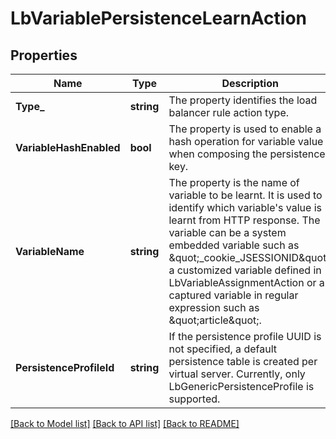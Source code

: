# LbVariablePersistenceLearnAction

## Properties
Name | Type | Description | Notes
------------ | ------------- | ------------- | -------------
**Type_** | **string** | The property identifies the load balancer rule action type.  | [default to null]
**VariableHashEnabled** | **bool** | The property is used to enable a hash operation for variable value when composing the persistence key.  | [optional] [default to false]
**VariableName** | **string** | The property is the name of variable to be learnt. It is used to identify which variable&#x27;s value is learnt from HTTP response. The variable can be a system embedded variable such as \&quot;_cookie_JSESSIONID\&quot;, a customized variable defined in LbVariableAssignmentAction or a captured variable in regular expression such as \&quot;article\&quot;.  | [default to null]
**PersistenceProfileId** | **string** | If the persistence profile UUID is not specified, a default persistence table is created per virtual server. Currently, only LbGenericPersistenceProfile is supported.  | [optional] [default to null]

[[Back to Model list]](../README.md#documentation-for-models) [[Back to API list]](../README.md#documentation-for-api-endpoints) [[Back to README]](../README.md)

